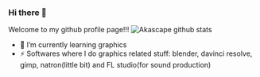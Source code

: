### Hi there 👋
Welcome to my github profile page!!!
![Akascape github stats](https://github-readme-stats.vercel.app/api?username=Akascape&show_icons=true&theme=dracula)
- 🌱 I’m currently learning graphics
- ⚡ Softwares where I do graphics related stuff: blender, davinci resolve, gimp, natron(little bit) and FL studio(for sound production)
